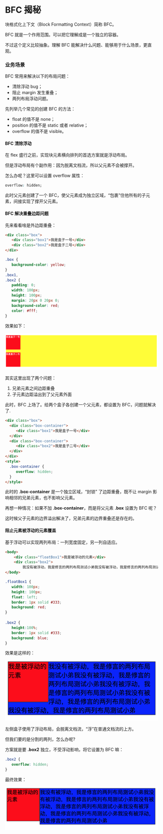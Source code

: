 # BFC 揭秘

块格式化上下文（Block Formatting Context）简称 BFC。

BFC 就是一个作用范围。可以把它理解成是一个独立的容器。

不过这个定义比较抽象。理解 BFC 能解决什么问题、能够用于什么场景，更直观。

### 业务场景

BFC 常用来解决以下的布局问题：

* 清除浮动 bug；
* 阻止 margin 发生重叠；
* 两列布局浮动问题。

先列举几个常见的创建 BFC 的方法：

* float 的值不是 none；
* position 的值不是 static 或者 relative；
* overflow 的值不是 visible。

#### BFC 清除浮动

在 flex 盛行之前，实现块元素横向排列的首选方案就是浮动布局。

但是浮动布局有个副作用：因为脱离文档流，所以父元素不会被撑开。

怎么办呢？这里可以设置 overflow 属性：

```css
overflow: hidden;
```

此时父元素创建了一个 BFC，使父元素成为独立区域，“包裹”住他所有的子元素，间接实现了撑开父元素。

#### BFC 解决重叠边距问题

先来看看啥是外边距重叠：

```html
<div class="box">
   <div class="box1">我是盒子一号</div>
   <div class="box2">我是盒子二号</div>
</div>
```

```css
.box {
   background-color: yellow;
}
.box1,
.box2 {
   padding: 0;
   width: 100px;
   height: 100px;
   margin: 20px 0 20px 0;
   background-color: red;
   color: #fff;
}
```

效果如下：

![F670C641-C752-4F66-9AE0-0D1A58F24A2D](../assets/F670C641-C752-4F66-9AE0-0D1A58F24A2D.png)

其实这里出现了两个问题：

1. 兄弟元素之间边距重叠
2. 子元素边距溢出到了父元素外面

此时，BFC 上场了。给两个盒子各创建一个父元素，都设置为 BFC，问题就解决了.

```html
<div class="box">
  <div class="box-container">
     <div class="box1">我是盒子一号</div>
  </div>
  <div class="box-container">
     <div class="box2">我是盒子二号</div>
  </div>
</div>
<style>
  .box-container {
     overflow: hidden;
  }
</style>
```

此时的 **.box-container** 是一个独立区域，“封锁” 了边距重叠，既不让 margin 影响相邻的兄弟元素，也不影响父元素。

再想一种情况：如果不加 **.box-container**，而是将父元素 **.box** 设置为 BFC 呢？

这时候父子元素的边界溢出解决了，兄弟元素的边界重叠还是存在的。

#### 阻止元素被浮动的元素覆盖

基于浮动可以实现两列布局：一列宽度固定，另一列自适应。

```html
<body>
    <div class="floatBox1">我是被浮动的元素</div>
    <div class="box2">
        我没有被浮动，我是修言的两列布局测试小弟我没有被浮动，我是修言的两列布局测试小弟我没有被浮动，我是修言的两列布局测试小弟我没有被浮动，我是修言的两列布局测试小弟我没有被浮动，我是修言的两列布局测试小弟</div>
</body>
```

```css
.floatBox1 {
   width: 100px;
   height: 100px;
   float: left;
   border: 1px solid #333;
   background: red;
}

.box2 {
   height:100%;
   border: 1px solid #333;
   background: blue;
}
```

效果是这样的：

![F0DFF31B-CD58-4882-907C-50F009C10520](../assets/F0DFF31B-CD58-4882-907C-50F009C10520.png)

左侧盒子使用了浮动布局，会脱离文档流，“浮”在普通文档流的上方。

但我们要的是分割的两列，怎么办呢?

方案就是要 **.box2** 独立，不受浮动影响，将它设置为 BFC 嘛：

```css
.box2 {
   overflow: hidden;
}
```

最终效果：

![9C81530A-2542-4DD0-939D-392E13F7ADB6](../assets/9C81530A-2542-4DD0-939D-392E13F7ADB6.png)

